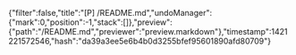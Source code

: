{"filter":false,"title":"[P] /README.md","undoManager":{"mark":0,"position":-1,"stack":[]},"preview":{"path":"/README.md","previewer":"preview.markdown"},"timestamp":1421221572546,"hash":"da39a3ee5e6b4b0d3255bfef95601890afd80709"}